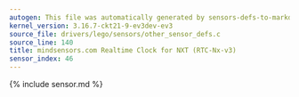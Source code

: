 ```yaml
---
autogen: This file was automatically generated by sensors-defs-to-markdown.py
kernel_version: 3.16.7-ckt21-9-ev3dev-ev3
source_file: drivers/lego/sensors/other_sensor_defs.c
source_line: 140
title: mindsensors.com Realtime Clock for NXT (RTC-Nx-v3)
sensor_index: 46
---
```


{% include sensor.md %}
